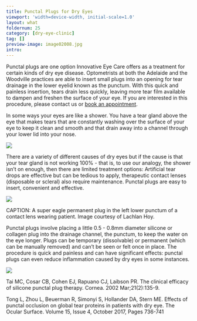 ```yaml
---
title: Punctal Plugs for Dry Eyes
viewport: 'width=device-width, initial-scale=1.0'
layout: what
foldernum: 25
category: [dry-eye-clinic]
tag: []
preview-image: image02008.jpg
intro: 
---
```


<div class="employee-heading">
<p>Punctal plugs are one option Innovative Eye Care offers as a treatment for certain kinds of dry eye disease. Optometrists at both the Adelaide and the Woodville practices are able to insert small plugs into an opening for tear drainage in the lower eyelid known as the punctum. With this quick and painless insertion, tears drain less quickly, leaving more tear film available to dampen and freshen the surface of your eye. If you are interested in this procedure, please contact us or <a href="/what-we-do/eye-exam">book an appointment</a>.</p>
</div>

In some ways your eyes are like a shower. You have a tear gland above the eye that makes tears that are constantly washing over the surface of your eye to keep it clean and smooth and that drain away into a channel through your lower lid into your nose.

![](/uploads/image02008.jpg)

There are a variety of different causes of dry eyes but if the cause is that your tear gland is not working 100% - that is, to use our analogy, the shower isn’t on enough, then there are limited treatment options: Artificial tear drops are effective but can be tedious to apply, therapeutic contact lenses (disposable or scleral) also require maintenance. Punctal plugs are easy to insert, convenient and effective.

![](/uploads/punctal-plug4.jpg)

CAPTION: A super eagle permanent plug in the left lower punctum of a contact lens wearing patient. Image courtesy of Lachlan Hoy.

Punctal plugs involve placing a little 0.5 - 0.8mm diameter silicone or collagen plug into the drainage channel, the punctum, to keep the water on the eye longer. Plugs can be temporary (dissolvable) or permanent (which can be manually removed) and can’t be seen or felt once in place. The procedure is quick and painless and can have significant effects: punctal plugs can even reduce inflammation caused by dry eyes in some instances.

![](/uploads/punctal-plug.png)

Tai MC, Cosar CB, Cohen EJ, Rapuano CJ, Laibson PR. The clinical efficacy of silicone punctal plug therapy. Cornea. 2002 Mar;21(2):135-9.

Tong L, Zhou L, Beuerman R, Simonyi S, Hollander DA, Stern ME. Effects of punctal occlusion on global tear proteins in patients with dry eye. The Ocular Surface. Volume 15, Issue 4, October 2017, Pages 736-741
